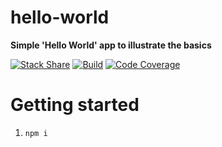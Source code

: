 # hello-world
**Simple 'Hello World' app to illustrate the basics**

[![Stack Share](http://img.shields.io/badge/tech-stack-0690fa.svg?style=flat)](http://stackshare.io/n8io/utopias) [![Build](https://img.shields.io/badge/build-not--yet--implemented-lightgrey.svg)]() [![Code Coverage](https://img.shields.io/badge/coverage-not--yet--implemented-lightgrey.svg)]()

# Getting started
1. `npm i`
